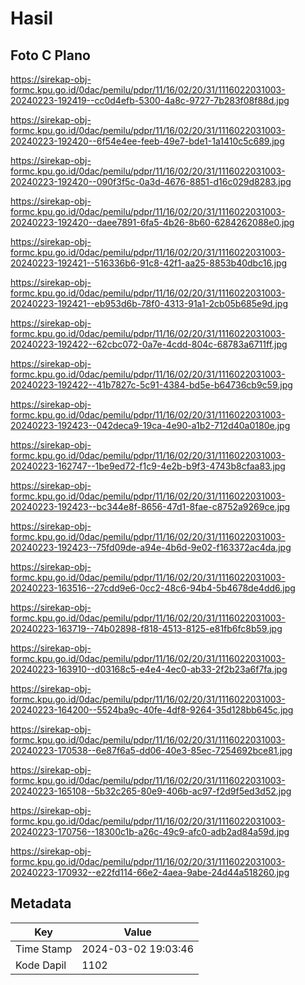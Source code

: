 # Hasil

## Foto C Plano

https://sirekap-obj-formc.kpu.go.id/0dac/pemilu/pdpr/11/16/02/20/31/1116022031003-20240223-192419--cc0d4efb-5300-4a8c-9727-7b283f08f88d.jpg

https://sirekap-obj-formc.kpu.go.id/0dac/pemilu/pdpr/11/16/02/20/31/1116022031003-20240223-192420--6f54e4ee-feeb-49e7-bde1-1a1410c5c689.jpg

https://sirekap-obj-formc.kpu.go.id/0dac/pemilu/pdpr/11/16/02/20/31/1116022031003-20240223-192420--090f3f5c-0a3d-4676-8851-d16c029d8283.jpg

https://sirekap-obj-formc.kpu.go.id/0dac/pemilu/pdpr/11/16/02/20/31/1116022031003-20240223-192420--daee7891-6fa5-4b26-8b60-6284262088e0.jpg

https://sirekap-obj-formc.kpu.go.id/0dac/pemilu/pdpr/11/16/02/20/31/1116022031003-20240223-192421--516336b6-91c8-42f1-aa25-8853b40dbc16.jpg

https://sirekap-obj-formc.kpu.go.id/0dac/pemilu/pdpr/11/16/02/20/31/1116022031003-20240223-192421--eb953d6b-78f0-4313-91a1-2cb05b685e9d.jpg

https://sirekap-obj-formc.kpu.go.id/0dac/pemilu/pdpr/11/16/02/20/31/1116022031003-20240223-192422--62cbc072-0a7e-4cdd-804c-68783a6711ff.jpg

https://sirekap-obj-formc.kpu.go.id/0dac/pemilu/pdpr/11/16/02/20/31/1116022031003-20240223-192422--41b7827c-5c91-4384-bd5e-b64736cb9c59.jpg

https://sirekap-obj-formc.kpu.go.id/0dac/pemilu/pdpr/11/16/02/20/31/1116022031003-20240223-192423--042deca9-19ca-4e90-a1b2-712d40a0180e.jpg

https://sirekap-obj-formc.kpu.go.id/0dac/pemilu/pdpr/11/16/02/20/31/1116022031003-20240223-162747--1be9ed72-f1c9-4e2b-b9f3-4743b8cfaa83.jpg

https://sirekap-obj-formc.kpu.go.id/0dac/pemilu/pdpr/11/16/02/20/31/1116022031003-20240223-192423--bc344e8f-8656-47d1-8fae-c8752a9269ce.jpg

https://sirekap-obj-formc.kpu.go.id/0dac/pemilu/pdpr/11/16/02/20/31/1116022031003-20240223-192423--75fd09de-a94e-4b6d-9e02-f163372ac4da.jpg

https://sirekap-obj-formc.kpu.go.id/0dac/pemilu/pdpr/11/16/02/20/31/1116022031003-20240223-163516--27cdd9e6-0cc2-48c6-94b4-5b4678de4dd6.jpg

https://sirekap-obj-formc.kpu.go.id/0dac/pemilu/pdpr/11/16/02/20/31/1116022031003-20240223-163719--74b02898-f818-4513-8125-e81fb6fc8b59.jpg

https://sirekap-obj-formc.kpu.go.id/0dac/pemilu/pdpr/11/16/02/20/31/1116022031003-20240223-163910--d03168c5-e4e4-4ec0-ab33-2f2b23a6f7fa.jpg

https://sirekap-obj-formc.kpu.go.id/0dac/pemilu/pdpr/11/16/02/20/31/1116022031003-20240223-164200--5524ba9c-40fe-4df8-9264-35d128bb645c.jpg

https://sirekap-obj-formc.kpu.go.id/0dac/pemilu/pdpr/11/16/02/20/31/1116022031003-20240223-170538--6e87f6a5-dd06-40e3-85ec-7254692bce81.jpg

https://sirekap-obj-formc.kpu.go.id/0dac/pemilu/pdpr/11/16/02/20/31/1116022031003-20240223-165108--5b32c265-80e9-406b-ac97-f2d9f5ed3d52.jpg

https://sirekap-obj-formc.kpu.go.id/0dac/pemilu/pdpr/11/16/02/20/31/1116022031003-20240223-170756--18300c1b-a26c-49c9-afc0-adb2ad84a59d.jpg

https://sirekap-obj-formc.kpu.go.id/0dac/pemilu/pdpr/11/16/02/20/31/1116022031003-20240223-170932--e22fd114-66e2-4aea-9abe-24d44a518260.jpg


## Metadata

| Key        | Value               |
| ---------- | ------------------- |
| Time Stamp | 2024-03-02 19:03:46 |
| Kode Dapil | 1102                |



